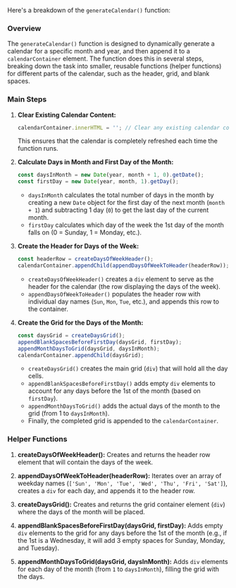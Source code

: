 Here's a breakdown of the `generateCalendar()` function:

### Overview
The `generateCalendar()` function is designed to dynamically generate a calendar for a specific month and year, and then append it to a `calendarContainer` element. The function does this in several steps, breaking down the task into smaller, reusable functions (helper functions) for different parts of the calendar, such as the header, grid, and blank spaces.

### Main Steps

1. **Clear Existing Calendar Content:**
   ```javascript
   calendarContainer.innerHTML = ''; // Clear any existing calendar content
   ```
   This ensures that the calendar is completely refreshed each time the function runs.

2. **Calculate Days in Month and First Day of the Month:**
   ```javascript
   const daysInMonth = new Date(year, month + 1, 0).getDate();
   const firstDay = new Date(year, month, 1).getDay();
   ```
   - `daysInMonth` calculates the total number of days in the month by creating a new `Date` object for the first day of the next month (`month + 1`) and subtracting 1 day (`0`) to get the last day of the current month.
   - `firstDay` calculates which day of the week the 1st day of the month falls on (0 = Sunday, 1 = Monday, etc.).

3. **Create the Header for Days of the Week:**
   ```javascript
   const headerRow = createDaysOfWeekHeader();
   calendarContainer.appendChild(appendDaysOfWeekToHeader(headerRow));
   ```
   - `createDaysOfWeekHeader()` creates a `div` element to serve as the header for the calendar (the row displaying the days of the week).
   - `appendDaysOfWeekToHeader()` populates the header row with individual day names (`Sun`, `Mon`, `Tue`, etc.), and appends this row to the container.

4. **Create the Grid for the Days of the Month:**
   ```javascript
   const daysGrid = createDaysGrid();
   appendBlankSpacesBeforeFirstDay(daysGrid, firstDay);
   appendMonthDaysToGrid(daysGrid, daysInMonth);
   calendarContainer.appendChild(daysGrid);
   ```
   - `createDaysGrid()` creates the main grid (`div`) that will hold all the day cells.
   - `appendBlankSpacesBeforeFirstDay()` adds empty `div` elements to account for any days before the 1st of the month (based on `firstDay`).
   - `appendMonthDaysToGrid()` adds the actual days of the month to the grid (from 1 to `daysInMonth`).
   - Finally, the completed grid is appended to the `calendarContainer`.

### Helper Functions

1. **createDaysOfWeekHeader():**
   Creates and returns the header row element that will contain the days of the week.

2. **appendDaysOfWeekToHeader(headerRow):**
   Iterates over an array of weekday names (`['Sun', 'Mon', 'Tue', 'Wed', 'Thu', 'Fri', 'Sat']`), creates a `div` for each day, and appends it to the header row.

3. **createDaysGrid():**
   Creates and returns the grid container element (`div`) where the days of the month will be placed.

4. **appendBlankSpacesBeforeFirstDay(daysGrid, firstDay):**
   Adds empty `div` elements to the grid for any days before the 1st of the month (e.g., if the 1st is a Wednesday, it will add 3 empty spaces for Sunday, Monday, and Tuesday).

5. **appendMonthDaysToGrid(daysGrid, daysInMonth):**
   Adds `div` elements for each day of the month (from `1` to `daysInMonth`), filling the grid with the days.